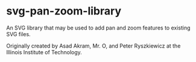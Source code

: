 svg-pan-zoom-library
====================

An SVG library that may be used to add pan and zoom features to existing SVG files.

Originally created by Asad Akram, Mr. O, and Peter Ryszkiewicz at the Illinois Institute of Technology.
